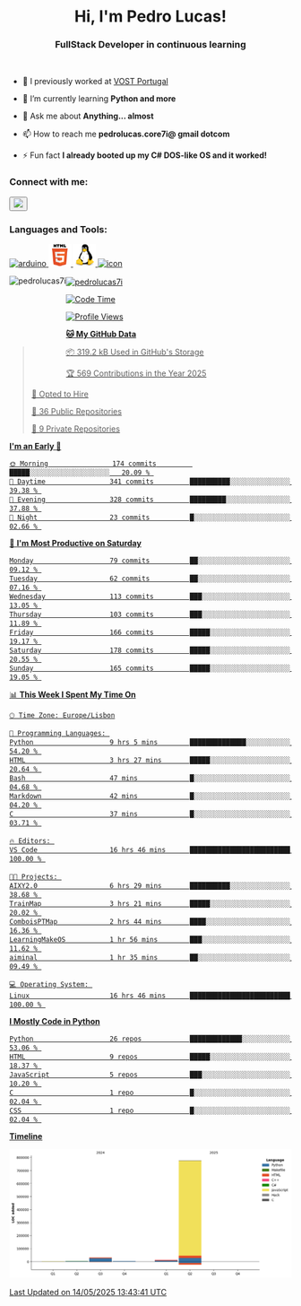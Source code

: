 <h1 align="center">Hi, I'm Pedro Lucas!</h1>
<h3 align="center">FullStack Developer in continuous learning</h3>
<br>

- 🔭 I previously worked at [VOST Portugal](https://github.com/vostpt) 

- 🌱 I’m currently learning **Python and more**

- 💬 Ask me about **Anything... almost**

- 📫 How to reach me **pedrolucas.core7i@ gmail dotcom**

- ⚡ Fun fact **I already booted up my C# DOS-like OS and it worked!**

<h3 align="left">Connect with me:</h3>
<p align="left">
    <div display="flex">
        <a href="https://bsky.app/profile/pedrolucas7i.bsky.social">
            <button>
                <img width=45 src="https://upload.wikimedia.org/wikipedia/commons/7/7a/Bluesky_Logo.svg">
            </button>
        </a>
    </div>
</p>
<h3 align="left">Languages and Tools:</h3>
<p align="left"> <a href="https://www.arduino.cc/" target="_blank" rel="noreferrer"> <img src="https://cdn.worldvectorlogo.com/logos/arduino-1.svg" alt="arduino" width="40" height="40"/> </a> <a href="https://www.w3.org/html/" target="_blank" rel="noreferrer"> <img src="https://raw.githubusercontent.com/devicons/devicon/master/icons/html5/html5-original-wordmark.svg" alt="html5" width="40" height="40"/> </a> <a href="https://www.linux.org/" target="_blank" rel="noreferrer"> <img src="https://raw.githubusercontent.com/devicons/devicon/master/icons/linux/linux-original.svg" alt="linux" width="40" height="40"/> </a> <a href="https://www.python.org" target="_blank" rel="noreferrer"> <img src="https://techstack-generator.vercel.app/python-icon.svg" alt="icon" width="40" height="40" />

<p><img align="left" height="194px" src="https://github-readme-stats.vercel.app/api/top-langs?username=pedrolucas7i&show_icons=true&theme=tokyonight&locale=en&layout=compact" alt="pedrolucas7i" /></p><img height="194px" align="center" src="https://github-readme-stats.vercel.app/api?username=pedrolucas7i&show_icons=true&theme=tokyonight&locale=en" alt="pedrolucas7i" />

<!--START_SECTION:waka-->
![Code Time](http://img.shields.io/badge/Code%20Time-149%20hrs%2038%20mins-blue)

![Profile Views](http://img.shields.io/badge/Profile%20Views-2-blue)

**🐱 My GitHub Data** 

> 📦 319.2 kB Used in GitHub's Storage 
 > 
> 🏆 569 Contributions in the Year 2025
 > 
> 💼 Opted to Hire
 > 
> 📜 36 Public Repositories 
 > 
> 🔑 9 Private Repositories 
 > 
**I'm an Early 🐤** 

```text
🌞 Morning                174 commits         █████░░░░░░░░░░░░░░░░░░░░   20.09 % 
🌆 Daytime                341 commits         ██████████░░░░░░░░░░░░░░░   39.38 % 
🌃 Evening                328 commits         █████████░░░░░░░░░░░░░░░░   37.88 % 
🌙 Night                  23 commits          █░░░░░░░░░░░░░░░░░░░░░░░░   02.66 % 
```
📅 **I'm Most Productive on Saturday** 

```text
Monday                   79 commits          ██░░░░░░░░░░░░░░░░░░░░░░░   09.12 % 
Tuesday                  62 commits          ██░░░░░░░░░░░░░░░░░░░░░░░   07.16 % 
Wednesday                113 commits         ███░░░░░░░░░░░░░░░░░░░░░░   13.05 % 
Thursday                 103 commits         ███░░░░░░░░░░░░░░░░░░░░░░   11.89 % 
Friday                   166 commits         █████░░░░░░░░░░░░░░░░░░░░   19.17 % 
Saturday                 178 commits         █████░░░░░░░░░░░░░░░░░░░░   20.55 % 
Sunday                   165 commits         █████░░░░░░░░░░░░░░░░░░░░   19.05 % 
```


📊 **This Week I Spent My Time On** 

```text
🕑︎ Time Zone: Europe/Lisbon

💬 Programming Languages: 
Python                   9 hrs 5 mins        ██████████████░░░░░░░░░░░   54.20 % 
HTML                     3 hrs 27 mins       █████░░░░░░░░░░░░░░░░░░░░   20.64 % 
Bash                     47 mins             █░░░░░░░░░░░░░░░░░░░░░░░░   04.68 % 
Markdown                 42 mins             █░░░░░░░░░░░░░░░░░░░░░░░░   04.20 % 
C                        37 mins             █░░░░░░░░░░░░░░░░░░░░░░░░   03.71 % 

🔥 Editors: 
VS Code                  16 hrs 46 mins      █████████████████████████   100.00 % 

🐱‍💻 Projects: 
AIXY2.0                  6 hrs 29 mins       ██████████░░░░░░░░░░░░░░░   38.68 % 
TrainMap                 3 hrs 21 mins       █████░░░░░░░░░░░░░░░░░░░░   20.02 % 
ComboisPTMap             2 hrs 44 mins       ████░░░░░░░░░░░░░░░░░░░░░   16.36 % 
LearningMakeOS           1 hr 56 mins        ███░░░░░░░░░░░░░░░░░░░░░░   11.62 % 
aiminal                  1 hr 35 mins        ██░░░░░░░░░░░░░░░░░░░░░░░   09.49 % 

💻 Operating System: 
Linux                    16 hrs 46 mins      █████████████████████████   100.00 % 
```

**I Mostly Code in Python** 

```text
Python                   26 repos            █████████████░░░░░░░░░░░░   53.06 % 
HTML                     9 repos             █████░░░░░░░░░░░░░░░░░░░░   18.37 % 
JavaScript               5 repos             ███░░░░░░░░░░░░░░░░░░░░░░   10.20 % 
C                        1 repo              █░░░░░░░░░░░░░░░░░░░░░░░░   02.04 % 
CSS                      1 repo              █░░░░░░░░░░░░░░░░░░░░░░░░   02.04 % 
```



**Timeline**

![Lines of Code chart](https://raw.githubusercontent.com/pedrolucas7i/pedrolucas7i/main/assets/bar_graph.png)


 Last Updated on 14/05/2025 13:43:41 UTC
<!--END_SECTION:waka-->
